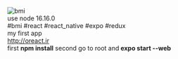 ![bmi](https://user-images.githubusercontent.com/116552870/209799949-012b1a7b-0337-433a-a294-98a62099b477.jpg)
<br/>
use node 16.16.0
<br/>
#bmi #react #react_native #expo #redux
<br/>
my first app
<br/>
http://oreact.ir
</br>
first <b>npm install</b>
second go to root and<b> expo start --web</b>
